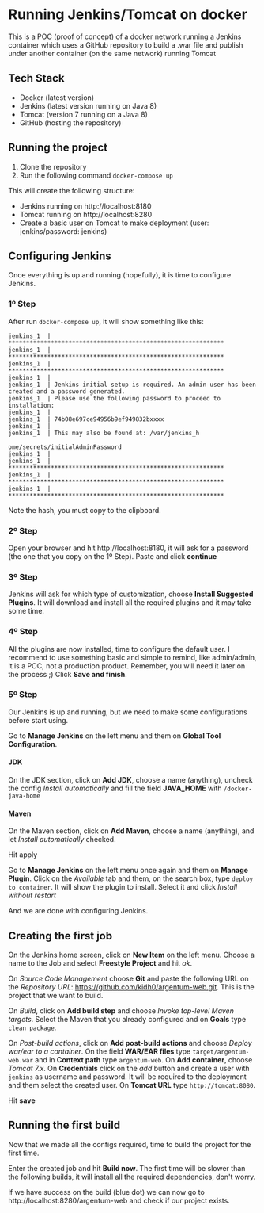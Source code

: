 # Running Jenkins/Tomcat on docker

This is a POC (proof of concept) of a docker network running a Jenkins container which uses a GitHub repository to build a .war file and publish under another container (on the same network) running Tomcat

## Tech Stack

- Docker (latest version)
- Jenkins (latest version running on Java 8)
- Tomcat (version 7 running on a Java 8)
- GitHub (hosting the repository)

## Running the project

1. Clone the repository
2. Run the following command `docker-compose up`

This will create the following structure:

- Jenkins running on http://localhost:8180
- Tomcat running on http://localhost:8280
- Create a basic user on Tomcat to make deployment (user:
  jenkins/password: jenkins)

## Configuring Jenkins

Once everything is up and running (hopefully), it is time to configure Jenkins.

### 1º Step

After run `docker-compose up`, it will show something like this:

```
jenkins_1  | *************************************************************
jenkins_1  | *************************************************************
jenkins_1  | *************************************************************
jenkins_1  |
jenkins_1  | Jenkins initial setup is required. An admin user has been created and a password generated.
jenkins_1  | Please use the following password to proceed to installation:
jenkins_1  |
jenkins_1  | 74b08e697ce94956b9ef949832bxxxx
jenkins_1  |
jenkins_1  | This may also be found at: /var/jenkins_h

ome/secrets/initialAdminPassword
jenkins_1  |
jenkins_1  | *************************************************************
jenkins_1  | *************************************************************
jenkins_1  | *************************************************************
```

Note the hash, you must copy to the clipboard.

### 2º Step

Open your browser and hit http://localhost:8180, it will ask for a password (the one that you copy on the 1º Step). Paste and click **continue**

### 3º Step

Jenkins will ask for which type of customization, choose **Install Suggested Plugins**. It will download and install all the required plugins and it may take some time.

### 4º Step

All the plugins are now installed, time to configure the default user. I recommend to use something basic and simple to remind, like admin/admin, it is a POC, not a production product. Remember, you will need it later on the process ;)
Click **Save and finish**.

### 5º Step

Our Jenkins is up and running, but we need to make some configurations before start using.

Go to **Manage Jenkins** on the left menu and them on **Global Tool Configuration**.

#### JDK

On the JDK section, click on **Add  JDK**, choose a name (anything), uncheck the config *Install automatically* and fill the field **JAVA_HOME** with `/docker-java-home`

#### Maven

On the Maven section, click on **Add Maven**, choose a name (anything), and let *Install automatically* checked.

Hit apply

Go to **Manage Jenkins** on the left menu once again and them on **Manage Plugin**.
Click on the *Available* tab and them, on the search box, type `deploy to container`. It will show the plugin to install. Select it and click *Install without restart*

And we are done with configuring Jenkins.

## Creating the first job

On the Jenkins home screen, click on **New Item** on the left menu. Choose a name to the Job and select **Freestyle Project** and hit *ok*.

On *Source Code Management* choose **Git** and paste the following URL on the *Repository URL*: https://github.com/kidh0/argentum-web.git. This is the project that we want to build.

On *Build*, click on **Add build step** and choose *Invoke top-level Maven targets*. Select the Maven that you already configured and on **Goals** type `clean package`.

On *Post-build actions*, click on **Add post-build actions** and choose *Deploy war/ear to a container*.
On the field **WAR/EAR files** type `target/argentum-web.war` and in **Context path** type `argentum-web`.
On **Add container**, choose *Tomcat 7.x*.
On **Credentials** click on the *add* button and create a user with `jenkins` as username and password. It will be required to the deployment and them select the created user.
On **Tomcat URL** type `http://tomcat:8080`.

Hit **save**

## Running the first build

Now that we made all the configs required, time to build the project for the first time.

Enter the created job and hit **Build now**. The first time will be slower than the following builds, it will install all the required dependencies, don't worry. 

If we have success on the build (blue dot) we can now go to http://localhost:8280/argentum-web and check if our project exists.
